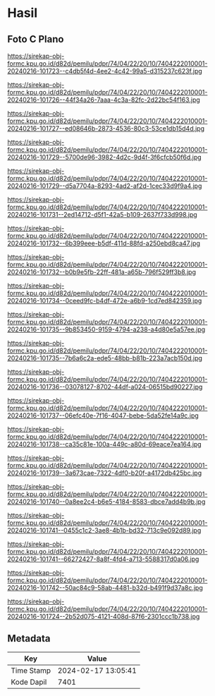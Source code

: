 # Hasil

## Foto C Plano

https://sirekap-obj-formc.kpu.go.id/d82d/pemilu/pdpr/74/04/22/20/10/7404222010001-20240216-101723--c4db5f4d-4ee2-4c42-99a5-d315237c623f.jpg

https://sirekap-obj-formc.kpu.go.id/d82d/pemilu/pdpr/74/04/22/20/10/7404222010001-20240216-101726--44f34a26-7aaa-4c3a-82fc-2d22bc54f163.jpg

https://sirekap-obj-formc.kpu.go.id/d82d/pemilu/pdpr/74/04/22/20/10/7404222010001-20240216-101727--ed08646b-2873-4536-80c3-53ce1db15d4d.jpg

https://sirekap-obj-formc.kpu.go.id/d82d/pemilu/pdpr/74/04/22/20/10/7404222010001-20240216-101729--5700de96-3982-4d2c-9d4f-3f6cfcb50f6d.jpg

https://sirekap-obj-formc.kpu.go.id/d82d/pemilu/pdpr/74/04/22/20/10/7404222010001-20240216-101729--d5a7704a-8293-4ad2-af2d-1cec33d9f9a4.jpg

https://sirekap-obj-formc.kpu.go.id/d82d/pemilu/pdpr/74/04/22/20/10/7404222010001-20240216-101731--2ed14712-d5f1-42a5-b109-2637f733d998.jpg

https://sirekap-obj-formc.kpu.go.id/d82d/pemilu/pdpr/74/04/22/20/10/7404222010001-20240216-101732--6b399eee-b5df-411d-88fd-a250ebd8ca47.jpg

https://sirekap-obj-formc.kpu.go.id/d82d/pemilu/pdpr/74/04/22/20/10/7404222010001-20240216-101732--b0b9e5fb-22ff-481a-a65b-796f529ff3b8.jpg

https://sirekap-obj-formc.kpu.go.id/d82d/pemilu/pdpr/74/04/22/20/10/7404222010001-20240216-101734--0ceed9fc-b4df-472e-a6b9-1cd7ed842359.jpg

https://sirekap-obj-formc.kpu.go.id/d82d/pemilu/pdpr/74/04/22/20/10/7404222010001-20240216-101735--9b853450-9159-4794-a238-a4d80e5a57ee.jpg

https://sirekap-obj-formc.kpu.go.id/d82d/pemilu/pdpr/74/04/22/20/10/7404222010001-20240216-101735--7b6a6c2a-ede5-48bb-b81b-223a7acb150d.jpg

https://sirekap-obj-formc.kpu.go.id/d82d/pemilu/pdpr/74/04/22/20/10/7404222010001-20240216-101736--03078127-8702-44df-a024-06515bd90227.jpg

https://sirekap-obj-formc.kpu.go.id/d82d/pemilu/pdpr/74/04/22/20/10/7404222010001-20240216-101737--06efc40e-7f16-4047-bebe-5da52fe14a9c.jpg

https://sirekap-obj-formc.kpu.go.id/d82d/pemilu/pdpr/74/04/22/20/10/7404222010001-20240216-101738--ca35c81e-100a-449c-a80d-69eace7ea164.jpg

https://sirekap-obj-formc.kpu.go.id/d82d/pemilu/pdpr/74/04/22/20/10/7404222010001-20240216-101739--3a673cae-7322-4df0-b20f-a4172db425bc.jpg

https://sirekap-obj-formc.kpu.go.id/d82d/pemilu/pdpr/74/04/22/20/10/7404222010001-20240216-101740--0a8ee2c4-b6e5-4184-8583-dbce7add4b9b.jpg

https://sirekap-obj-formc.kpu.go.id/d82d/pemilu/pdpr/74/04/22/20/10/7404222010001-20240216-101741--0455c1c2-3ae8-4b1b-bd32-713c9e092d89.jpg

https://sirekap-obj-formc.kpu.go.id/d82d/pemilu/pdpr/74/04/22/20/10/7404222010001-20240216-101741--66272427-8a8f-4fd4-a713-5588317d0a06.jpg

https://sirekap-obj-formc.kpu.go.id/d82d/pemilu/pdpr/74/04/22/20/10/7404222010001-20240216-101742--50ac84c9-58ab-4481-b32d-b491f9d37a8c.jpg

https://sirekap-obj-formc.kpu.go.id/d82d/pemilu/pdpr/74/04/22/20/10/7404222010001-20240216-101724--2b52d075-4121-408d-87f6-2301ccc1b738.jpg


## Metadata

| Key        | Value               |
| ---------- | ------------------- |
| Time Stamp | 2024-02-17 13:05:41 |
| Kode Dapil | 7401                |



